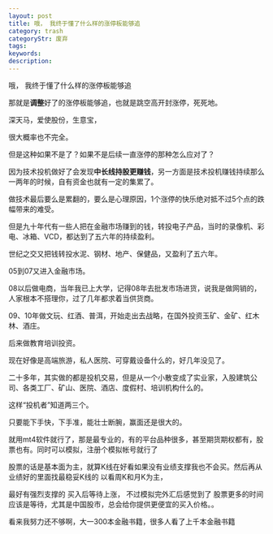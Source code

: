 ```yaml
---
layout: post
title: 哦， 我终于懂了什么样的涨停板能够追
category: trash
categoryStr: 废弃
tags: 
keywords: 
description: 
---
```


哦， 我终于懂了什么样的涨停板能够追

那就是**调整**好了的涨停板能够追，也就是跳空高开封涨停，死死地。

深天马，爱使股份，生意宝，

很大概率也不完全。

但是这种如果不是了？如果不是后续一直涨停的那种怎么应对了？


因为技术投机做好了会发现**中长线持股更赚钱**，另一方面是技术投机赚钱持续那么一两年的时候，自有资金也就有一定的集累了。

做技术最后要么是累翻的，要么是心理原因，1个涨停的快乐绝对抵不过5个点的跌幅带来的难受。



但是九十年代有一些人把在金融市场赚到的钱，转投电子产品，当时的录像机、彩电、冰箱、VCD，都达到了五六年的持续盈利。

世纪之交又把钱转投水泥、钢材、地产、保健品，又盈利了五六年。

05到07又进入金融市场。

08以后做电商，当年我已上大学，记得08年去批发市场进货，说我是做网销的，人家根本不搭理你，过了几年都求着当供货商。

09、10年做文玩、红酒、普洱，开始走出去战略，在国外投资玉矿、金矿、红木林、酒庄。

后来做教育培训投资。

现在好像是高端旅游，私人医院、可穿戴设备什么的，好几年没见了。

二十多年，其实做的都是投机交易，但是从一个小散变成了实业家，入股建筑公司、各类工厂、矿山、医院、酒店、度假村、培训机构什么的。

这样“投机者”知道两三个。




只要能下手快，下手准，能壮士断腕，赢面还是很大的。


就用mt4软件就行了，那是最专业的，有的平台品种很多，甚至期货期权都有，股票也有。同时可以模拟，注册个模拟帐号就行了


股票的话是基本面为主，就算K线在好看如果没有业绩支撑我也不会买。然后再从业绩好的里面找最稳妥K线的 以看周K和月K为主， 

最好有强烈支撑的 买入后等待上涨， 不过模拟完外汇后感觉到了 股票更多的时间应该是等待，尤其是中国股市，总会给你提供更便宜的买入价格。。


看来我努力还不够啊，大一300本金融书籍，很多人看了上千本金融书籍


